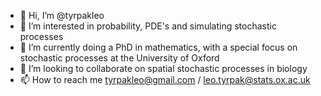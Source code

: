 - 👋 Hi, I’m @tyrpakleo
- 👀 I’m interested in probability, PDE's and simulating stochastic processes
- 🌱 I’m currently doing a PhD in mathematics, with a special focus on stochastic processes at the University of Oxford
- 💞️ I’m looking to collaborate on spatial stochastic processes in biology
- 📫 How to reach me tyrpakleo@gmail.com / leo.tyrpak@stats.ox.ac.uk
